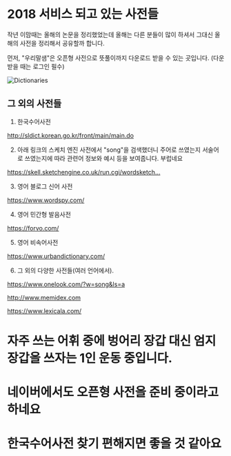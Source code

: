 # 2018 서비스 되고 있는 사전들


작년 이맘때는 올해의 논문을 정리했었는데 올해는 다른 분들이 많이 하셔서 그대신 올해의 사전을 정리해서 공유할까 합니다.

먼저, "우리말샘"은 오픈형 사전으로 뜻풀이까지 다운로드 받을 수 있는 곳입니다. (다운 받을 때는 로그인 필수)





![Dictionaries](./image/urimal.png)




그 외의 사전들
----------------------------------
1. 한국수어사전

http://sldict.korean.go.kr/front/main/main.do

2. 아래 링크의 스케치 엔진 사전에서 "song"을 검색했더니 주어로 쓰였는지 서술어로 쓰였는지에 따라 관련어 정보와 예시 등을 보여줍니다. 부럽네요

https://skell.sketchengine.co.uk/run.cgi/wordsketch…

3. 영어 블로그 신어 사전

https://www.wordspy.com/


4. 영어 민간형 발음사전

https://forvo.com/

5. 영어 비속어사전

https://www.urbandictionary.com/


6. 그 외의 다양한 사전들(여러 언어에서).

https://www.onelook.com/?w=song&ls=a

http://www.memidex.com


https://www.lexicala.com/

# 자주 쓰는 어휘 중에 벙어리 장갑 대신 엄지 장갑을 쓰자는 1인 운동 중입니다.
# 네이버에서도 오픈형 사전을 준비 중이라고 하네요
# 한국수어사전 찾기 편해지면 좋을 것 같아요
